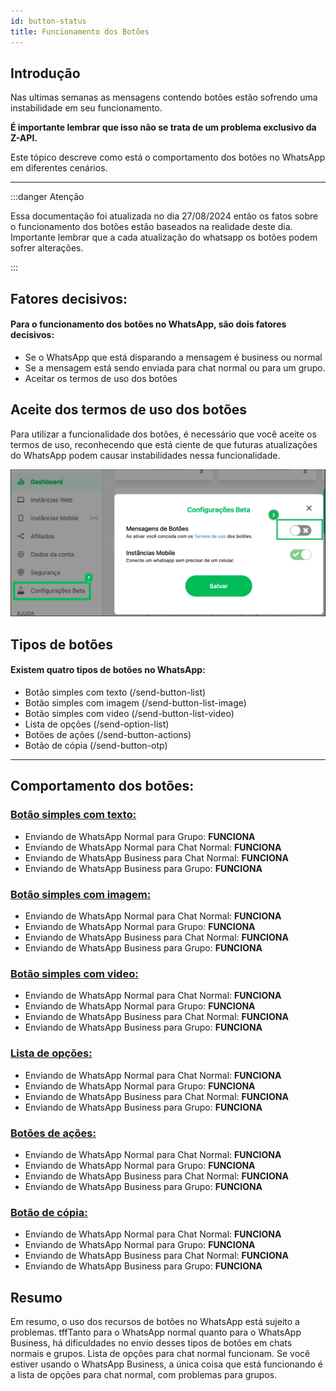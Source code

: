 ```yaml
---
id: button-status
title: Funcionamento dos Botões
---
```


## Introdução

Nas ultimas semanas as mensagens contendo botões estão sofrendo uma instabilidade em seu funcionamento.

**É importante lembrar que isso não se trata de um problema exclusivo da Z-API.**

Este tópico descreve como está o comportamento dos botões no WhatsApp em diferentes cenários.

---

:::danger Atenção

Essa documentação foi atualizada no dia 27/08/2024 então os fatos sobre o funcionamento dos botões estão baseados na realidade deste dia. Importante lembrar que a cada atualização do whatsapp os botões podem sofrer alterações.

:::

## Fatores decisivos:

#### Para o funcionamento dos botões no WhatsApp, são dois fatores decisivos:

- Se o WhatsApp que está disparando a mensagem é business ou normal
- Se a mensagem está sendo enviada para chat normal ou para um grupo.
- Aceitar os termos de uso dos botões

## Aceite dos termos de uso dos botões

Para utilizar a funcionalidade dos botões, é necessário que você aceite os termos de uso, reconhecendo que está ciente de que futuras atualizações do WhatsApp podem causar instabilidades nessa funcionalidade.

![img](../../img/buttons-terms.jpeg)

## Tipos de botões

#### Existem quatro tipos de botões no WhatsApp:

- Botão simples com texto (/send-button-list)
- Botão simples com imagem (/send-button-list-image)
- Botão simples com video (/send-button-list-video)
- Lista de opções (/send-option-list)
- Botões de ações (/send-button-actions)
- Botão de cópia (/send-button-otp)

---

## Comportamento dos botões:

### [Botão simples com texto:](https://developer.z-api.io/message/send-button-list)

- Enviando de WhatsApp Normal para Grupo: **FUNCIONA**
- Enviando de WhatsApp Normal para Chat Normal: **FUNCIONA**
- Enviando de WhatsApp Business para Chat Normal: **FUNCIONA**
- Enviando de WhatsApp Business para Grupo: **FUNCIONA**

### [Botão simples com imagem:](https://developer.z-api.io/message/send-button-list-image)

- Enviando de WhatsApp Normal para Chat Normal: **FUNCIONA**
- Enviando de WhatsApp Normal para Grupo: **FUNCIONA**
- Enviando de WhatsApp Business para Chat Normal: **FUNCIONA**
- Enviando de WhatsApp Business para Grupo: **FUNCIONA**

### [Botão simples com video:](https://developer.z-api.io/message/send-button-list-video)

- Enviando de WhatsApp Normal para Chat Normal: **FUNCIONA**
- Enviando de WhatsApp Normal para Grupo: **FUNCIONA**
- Enviando de WhatsApp Business para Chat Normal: **FUNCIONA**
- Enviando de WhatsApp Business para Grupo: **FUNCIONA**

### [Lista de opções:](https://developer.z-api.io/message/send-option-list)

- Enviando de WhatsApp Normal para Chat Normal: **FUNCIONA**
- Enviando de WhatsApp Normal para Grupo: **FUNCIONA**
- Enviando de WhatsApp Business para Chat Normal: **FUNCIONA**
- Enviando de WhatsApp Business para Grupo: **FUNCIONA**

### [Botões de ações:](https://developer.z-api.io/message/send-button-actions)

- Enviando de WhatsApp Normal para Chat Normal: **FUNCIONA**
- Enviando de WhatsApp Normal para Grupo: **FUNCIONA**
- Enviando de WhatsApp Business para Chat Normal: **FUNCIONA**
- Enviando de WhatsApp Business para Grupo: **FUNCIONA**

### [Botão de cópia:](https://developer.z-api.io/message/send-button-otp)

- Enviando de WhatsApp Normal para Chat Normal: **FUNCIONA**
- Enviando de WhatsApp Normal para Grupo: **FUNCIONA**
- Enviando de WhatsApp Business para Chat Normal: **FUNCIONA**
- Enviando de WhatsApp Business para Grupo: **FUNCIONA**

## Resumo

Em resumo, o uso dos recursos de botões no WhatsApp está sujeito a problemas. tffTanto para o WhatsApp normal quanto para o WhatsApp Business, há dificuldades no envio desses tipos de botões em chats normais e grupos. Lista de opções para chat normal funcionam. Se você estiver usando o WhatsApp Business, a única coisa que está funcionando é a lista de opções para chat normal, com problemas para grupos.
